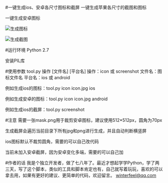 #一键生成ios、安卓各尺寸图标和截屏
一键生成苹果各尺寸的截图和图标

一键生成安卓图标

![生成图标](http://git.oschina.net/uploads/images/2016/0523/150743_b2143012_346253.jpeg "生成ios图标")

![生成截图](http://git.oschina.net/uploads/images/2016/0523/150803_3ba8e5e3_346253.jpeg "生成ios截图")

#运行环境
Python 2.7

安装PIL库

#使用参数
tool.py 操作 [文件名] [平台名]
    操作：icon 或 screenshot
    文件名：图标文件名
    平台名：ios 或 android

例如生成ios的图标：tool.py icon icon.jpg ios

例如生成安卓的图标：tool.py icon icon.jpg android

例如生成ios的截屏：tool.py screenshot

#注意
需要一张mask.png用于裁剪安卓图标，建议使用512*512px，圆角为70px

生成截屏会遍历当前目录下所有jpg和png进行生成，并且自动判断横竖屏

ios图标默认不裁剪圆角，需要的可以自己改代码

当前未加入安卓截屏，因为安卓变化多端，需要的可以自己加

#作者的话
我是个独立开发者，做了七八年了。最近才想起学学Python，学了两三天，写了这个脚本，类似的工具和脚本肯定也有，自己就写着玩玩，喜欢的可以拿去用，如果有更好的建议、更简单的代码，欢迎留言。
winterfeel@qq.com